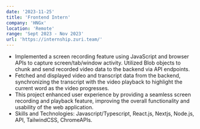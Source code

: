 ```yaml
---
date: '2023-11-25'
title: 'Frontend Intern'
company: 'HNGx'
location: 'Remote'
range: 'Sept 2023 - Nov 2023'
url: 'https://internship.zuri.team/'
---
```


- Implemented a screen recording feature using JavaScript and browser APIs to capture screen/tab/window activity. Utilized Blob objects to chunk and send recorded video data to the backend via API endpoints.
- Fetched and displayed video and transcript data from the backend, synchronizing the transcript with the video playback to highlight the current word as the video progresses.
- This project enhanced user experience by providing a seamless screen recording and playback feature, improving the overall functionality and usability of the web application.
- Skills and Technologies: Javascript/Typescript, React.js, Nextjs, Node.js, API, TailwindCSS, ChromeAPIs.
